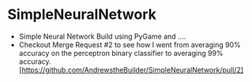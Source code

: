 # SimpleNeuralNetwork
- Simple Neural Network Build using PyGame and ....
- Checkout Merge Request #2 to see how I went from averaging 90% accuracy on the perceptron binary classifier to averaging 99% accuracy.
[https://github.com/AndrewstheBuilder/SimpleNeuralNetwork/pull/2]
